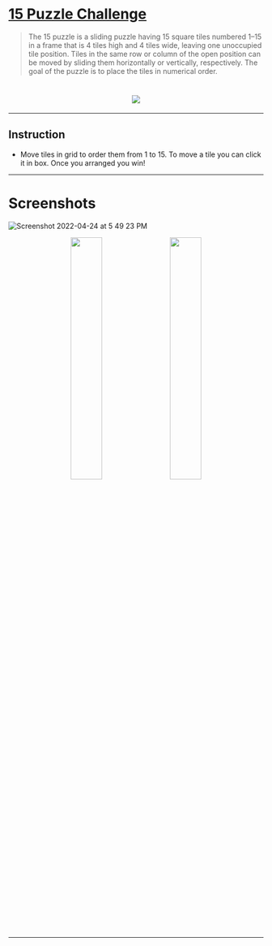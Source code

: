 # [15 Puzzle Challenge]()

> The 15 puzzle is a sliding puzzle having 15 square tiles numbered 1–15 in a frame that is 4 tiles high and 4 tiles wide, leaving one unoccupied tile position. Tiles in the same row or column of the open position can be moved by sliding them horizontally or vertically, respectively. The goal of the puzzle is to place the tiles in numerical order.



<h1 align="center">
<a href="#">
<img src="https://user-images.githubusercontent.com/64265337/164976432-13955baa-f3cc-4a6e-ba8c-105e31a71f0f.png"
 />
</h1></a>

---
## Instruction

* Move tiles in grid to order them from 1 to 15. To move a tile you can click it in box. Once you arranged you win!
---



# Screenshots

![Screenshot 2022-04-24 at 5 49 23 PM](https://user-images.githubusercontent.com/64265337/164976463-d149e242-cb21-4716-ba9b-891a4ba9d525.png)

<p align="center" >
<img src="https://user-images.githubusercontent.com/64265337/164976580-1016ffc2-825a-43d1-9e3e-d31367d0108c.jpeg" width="35%"/>
&nbsp; &nbsp;
<img src="https://user-images.githubusercontent.com/64265337/164976615-c96634f4-dda2-48b2-b451-5283d073bd09.jpeg"width="35%"/>
</p>




---



